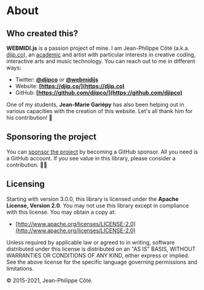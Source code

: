 # About

## Who created this?

**WEBMIDI.js** is a passion project of mine. I am Jean-Philippe Côté (a.k.a. 
[djip.co](https://djip.co)), an 
[academic](https://www.cegepmontpetit.ca/cegep/recherche/professeurs-chercheurs/jean-philippe-cote) 
and artist with particular interests in creative coding, interactive arts and music technology. You 
can reach out to me in different ways:

* Twitter: **[@djipco](https://twitter.com/djipco)** or **[@webmidijs](https://twitter.com/webmidijs)**
* Website: **[https://djip.co/](https://djip.co)**
* GitHub: **[https://github.com/djipco/](https://github.com/djipco)**

One of my students, **Jean-Marie Gariépy** has also been helping out in various capacities with the
creation of this website. Let's all thank him for his contribution! 👏

## Sponsoring the project

You can [sponsor the project](https://github.com/sponsors/djipco/) by becoming a GitHub sponsor. All
you need is a GitHub account. If you see value in this library, please consider a contribution. 🙏🏻

## Licensing

Starting with version 3.0.0, this library is licensed under the **Apache License, Version 2.0**. You
may not use this library except in compliance with this license. You may obtain a copy at:

  * [http://www.apache.org/licenses/LICENSE-2.0](http://www.apache.org/licenses/LICENSE-2.0)

Unless required by applicable law or agreed to in writing, software distributed under this license
is distributed on an "AS IS" BASIS, WITHOUT WARRANTIES OR CONDITIONS OF ANY KIND, either express or
implied. See the above license for the specific language governing permissions and limitations.

© 2015-2021, Jean-Philippe Côté.
